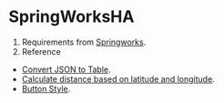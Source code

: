 # SpringWorksHA

1. Requirements from [Springworks](https://github.com/Springworks/recruitment-waypoints-challenge). 
2. Reference
- [Convert JSON to Table](https://www.encodedna.com/javascript/practice-ground/default.htm?pg=convert_json_to_table_javascript).
- [Calculate distance based on latitude and longitude](https://www.geodatasource.com/developers/javascript).
- [Button Style](https://getcssscan.com/css-buttons-examples).